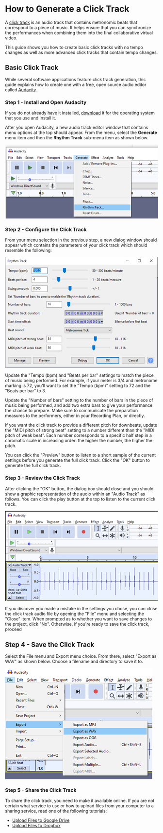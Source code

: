 # How to Generate a Click Track

A [click track](https://en.wikipedia.org/wiki/Click_track) is an audio track that contains
metronomic beats that correspond to a piece of music. It helps ensure that you can
synchronize the performances when combining them into the final collaborative virtual video.

This guide shows you how to create basic click tracks with no tempo changes as well
as more advanced click tracks that contain tempo changes.


## Basic Click Track

While several software applications feature click track generation, this
guide explains how to create one with a free, open source audio editor called [Audacity](https://en.wikipedia.org/wiki/Audacity_(audio_editor)).


### Step 1 - Install and Open Audacity

If you do not already have it installed, [download](https://www.audacityteam.org/download/) it for the operating system
that you use and install it.

After you open Audacity, a new audio track editor window that contains menu options at the top should appear. From the
menu, select the **Generate** menu item and then the **Rhythm Track** sub-menu item as shown below.

![Step 1](https://github.com/violaaas/music/blob/master/guide/screenshots/Audacity_clicktrack_step1.png)

### Step 2 - Configure the Click Track

From your menu selection in the previous step, a new dialog window should appear which contains the parameters of your
click track which should resemble the following:

![Step 2](https://github.com/violaaas/music/blob/master/guide/screenshots/Audacity_clicktrack_step2.png)

Update the "Tempo (bpm) and "Beats per bar" settings to match the piece of music being performed.
For example, if your meter is 3/4 and metronome marking is 72, you'll want to set the "Tempo (bpm)" setting to 72 and the
"Beats per bar" to 3.

Update the "Number of bars" setting to the number of bars in the piece of music being performed, and add two extra
bars to give your performance the chance to prepare.  Make sure to communicate the preparation measures to the performers,
either in your Recording Plan, or directly.

If you want the click track to provide a different pitch for downbeats, update the "MIDI pitch of strong beat" setting
to a number different than the "MIDI pitch of weak beat". Each number corresponds to a specific half step in a chromatic scale
in increasing order: the higher the number, the higher the pitch.

You can click the "Preview" button to listen to a short sample of the current settings before you generate the full
click track. Click the "OK" button to generate the full click track.

### Step 3 - Review the Click Track

After clicking the "OK" button, the dialog box should close and you should show a graphic representation of the audio
within an "Audio Track" as follows. You can click the play button at the top to listen to the current click track.

![Step 3](https://github.com/violaaas/music/blob/master/guide/screenshots/Audacity_clicktrack_step3.png)

If you discover you made a mistake in the settings you chose, you can close the click track audio file by opening the "File" menu 
and selecting the "Close" item. When prompted as to whether you want to save changes to the project, click "No". Otherwise, 
if you're ready to save the click track, proceed

## Step 4 - Save the Click Track

Select the File menu and Export menu choice. From there, select "Export as WAV" as shown below. Choose a filename and
directory to save it to.

![Step 4](https://github.com/violaaas/music/blob/master/guide/screenshots/Audacity_clicktrack_step4.png)

### Step 5 - Share the Click Track

To share the click track, you need to make it available online. If you are not certain what service to use or how to
upload files from your computer to a sharing service, read one of the following tutorials:

* [Upload Files to Google Drive](https://support.google.com/drive/answer/2424368?co=GENIE.Platform%3DDesktop&hl=en)
* [Upload Files to Dropbox](https://help.dropbox.com/files-folders/share/add-files)


